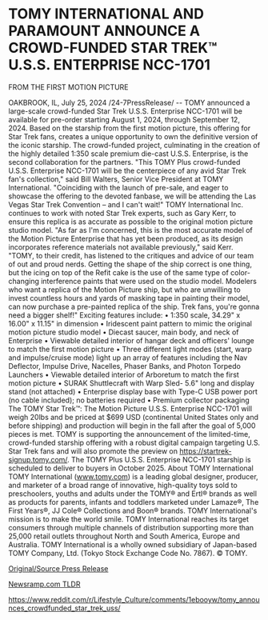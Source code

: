 # TOMY INTERNATIONAL AND PARAMOUNT ANNOUNCE A CROWD-FUNDED STAR TREK™ U.S.S. ENTERPRISE NCC-1701 
FROM THE FIRST MOTION PICTURE

OAKBROOK, IL, July 25, 2024 /24-7PressRelease/ -- TOMY announced a large-scale crowd-funded Star Trek U.S.S. Enterprise NCC-1701 will be available for pre-order starting August 1, 2024, through September 12, 2024. Based on the starship from the first motion picture, this offering for Star Trek fans, creates a unique opportunity to own the definitive version of the iconic starship. The crowd-funded project, culminating in the creation of the highly detailed 1:350 scale premium die-cast U.S.S. Enterprise, is the second collaboration for the partners.  "This TOMY Plus crowd-funded U.S.S. Enterprise NCC-1701 will be the centerpiece of any avid Star Trek fan's collection," said Bill Walters, Senior Vice President at TOMY International. "Coinciding with the launch of pre-sale, and eager to showcase the offering to the devoted fanbase, we will be attending the Las Vegas Star Trek Convention – and I can't wait!"  TOMY International Inc. continues to work with noted Star Trek experts, such as Gary Kerr, to ensure this replica is as accurate as possible to the original motion picture studio model. "As far as I'm concerned, this is the most accurate model of the Motion Picture Enterprise that has yet been produced, as its design incorporates reference materials not available previously," said Kerr. "TOMY, to their credit, has listened to the critiques and advice of our team of out and proud nerds. Getting the shape of the ship correct is one thing, but the icing on top of the Refit cake is the use of the same type of color-changing interference paints that were used on the studio model. Modelers who want a replica of the Motion Picture ship, but who are unwilling to invest countless hours and yards of masking tape in painting their model, can now purchase a pre-painted replica of the ship. Trek fans, you're gonna need a bigger shelf!"   Exciting features include: •	1:350 scale, 34.29" x 16.00" x 11.15" in dimension •	Iridescent paint pattern to mimic the original motion picture studio model •	Diecast saucer, main body, and neck of Enterprise •	Viewable detailed interior of hangar deck and officers' lounge to match the first motion picture •	Three different light modes (start, warp and impulse/cruise mode) light up an array of features including the Nav Deflector, Impulse Drive, Nacelles, Phaser Banks, and Photon Torpedo Launchers •	Viewable detailed interior of Arboretum to match the first motion picture •	SURAK Shuttlecraft with Warp Sled- 5.6" long and display stand (not attached) •	Enterprise display base with Type-C USB power port (no cable included); no batteries required •	Premium collector packaging  The TOMY Star Trek™: The Motion Picture U.S.S. Enterprise NCC-1701 will weigh 20lbs and be priced at $699 USD (continental United States only and before shipping) and production will begin in the fall after the goal of 5,000 pieces is met. TOMY is supporting the announcement of the limited-time, crowd-funded starship offering with a robust digital campaign targeting U.S. Star Trek fans and will also promote the preview on https://startrek-signup.tomy.com/. The TOMY Plus U.S.S. Enterprise NCC-1701 starship is scheduled to deliver to buyers in October 2025.  About TOMY International  TOMY International (www.tomy.com) is a leading global designer, producer, and marketer of a broad range of innovative, high-quality toys sold to preschoolers, youths and adults under the TOMY® and Ertl® brands as well as products for parents, infants and toddlers marketed under Lamaze®, The First Years®, JJ Cole® Collections and Boon® brands. TOMY International's mission is to make the world smile. TOMY International reaches its target consumers through multiple channels of distribution supporting more than 25,000 retail outlets throughout North and South America, Europe and Australia. TOMY International is a wholly owned subsidiary of Japan-based TOMY Company, Ltd. (Tokyo Stock Exchange Code No. 7867). © TOMY. 

[Original/Source Press Release](https://www.24-7pressrelease.com/press-release/512847/tomy-international-and-paramount-announce-a-crowd-funded-star-trek-uss-enterprise-ncc-1701-from-the-first-motion-picture)
                    

[Newsramp.com TLDR](None) 

https://www.reddit.com/r/Lifestyle_Culture/comments/1ebooyw/tomy_announces_crowdfunded_star_trek_uss/